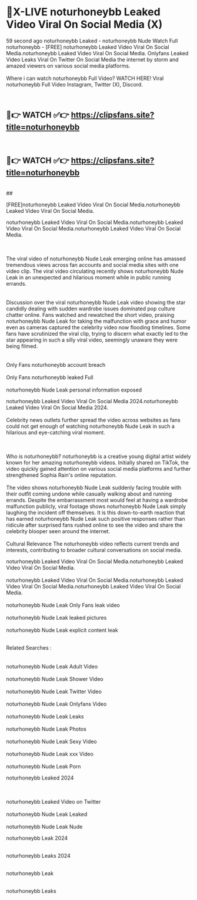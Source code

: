 # 🔴X-LIVE noturhoneybb Leaked Video Viral On Social Media (X)<br>


59 second ago noturhoneybb Leaked  - noturhoneybb Nude  Watch Full noturhoneybb - [FREE] noturhoneybb Leaked Video Viral On Social Media.noturhoneybb Leaked Video Viral On Social Media.   Onlyfans Leaked Video Leaks Viral On Twitter On Social Media the internet by storm and amazed viewers on various social media platforms. <br><br>
Where i can watch noturhoneybb Full Video? WATCH HERE! Viral noturhoneybb Full Video Instagram, Twitter (X), Discord. <br>


 <br>

##  🔴👉 WATCH ✅👉  <a href="https://clipsfans.site?title=noturhoneybb&ref=git">https://clipsfans.site?title=noturhoneybb</a> <br>
  <br>

##  🔴👉 WATCH ✅👉  <a href="https://clipsfans.site?title=noturhoneybb&ref=git">https://clipsfans.site?title=noturhoneybb</a> <br>
  <br>
  ##



[FREE]noturhoneybb Leaked Video Viral On Social Media.noturhoneybb Leaked Video Viral On Social Media. <br>

noturhoneybb Leaked Video Viral On Social Media.noturhoneybb Leaked Video Viral On Social Media.noturhoneybb Leaked Video Viral On Social Media. <br>


  <br>

  <br>
The viral video of noturhoneybb Nude Leak emerging online has amassed tremendous views across fan accounts and social media sites with one video clip. The viral video circulating recently shows noturhoneybb Nude Leak in an unexpected and hilarious moment while in public running errands.<br>
<br>


<br>
Discussion over the viral noturhoneybb Nude Leak video showing the star candidly dealing with sudden wardrobe issues dominated pop culture chatter online. Fans watched and rewatched the short video, praising noturhoneybb Nude Leak for taking the malfunction with grace and humor even as cameras captured the celebrity video now flooding timelines. Some fans have scrutinized the viral clip, trying to discern what exactly led to the star appearing in such a silly viral video, seemingly unaware they were being filmed.<br>
<br>
<br> 
Only Fans noturhoneybb account breach<br>
<br>
Only Fans noturhoneybb leaked Full <br>
<br>
noturhoneybb Nude Leak personal information exposed<br>

noturhoneybb Leaked Video Viral On Social Media 2024.noturhoneybb Leaked Video Viral On Social Media 2024. <br>
<br>
Celebrity news outlets further spread the video across websites as fans could not get enough of watching noturhoneybb Nude Leak in such a hilarious and eye-catching viral moment.<br>
<br>

<br>
Who is noturhoneybb? noturhoneybb is a creative young digital artist widely known for her amazing noturhoneybb videos. Initially shared on TikTok, the video quickly gained attention on various social media platforms and further strengthened Sophia Rain's online reputation.<br>
<br>
The video shows noturhoneybb Nude Leak suddenly facing trouble with their outfit coming undone while casually walking about and running errands. Despite the embarrassment most would feel at having a wardrobe malfunction publicly, viral footage shows noturhoneybb Nude Leak simply laughing the incident off themselves. It is this down-to-earth reaction that has earned noturhoneybb Nude Leak such positive responses rather than ridicule after surprised fans rushed online to see the video and share the celebrity blooper seen around the internet.<br>
<br>
Cultural Relevance The noturhoneybb video reflects current trends and interests, contributing to broader cultural conversations on social media.<br>

noturhoneybb Leaked Video Viral On Social Media.noturhoneybb Leaked Video Viral On Social Media.<br>
<br>
noturhoneybb Leaked Video Viral On Social Media.noturhoneybb Leaked Video Viral On Social Media.noturhoneybb Leaked Video Viral On Social Media.<br>
<br>
noturhoneybb Nude Leak Only Fans leak video<br>
<br>
noturhoneybb Nude Leak leaked pictures<br>
<br>
noturhoneybb Nude Leak explicit content leak<br>


<br>
Related Searches :<br>
<br>

<br>
noturhoneybb Nude Leak Adult Video<br>
<br>
noturhoneybb Nude Leak Shower Video<br>
<br>
noturhoneybb Nude Leak Twitter Video<br>
<br>
noturhoneybb Nude Leak Onlyfans Video<br>
<br>
noturhoneybb Nude Leak Leaks<br>
<br>
noturhoneybb Nude Leak Photos<br>

<br>
noturhoneybb Nude Leak Sexy Video<br>
<br>
noturhoneybb Nude Leak xxx Video<br>
<br>
noturhoneybb Nude Leak Porn<br>

noturhoneybb  Leaked 2024 <br> <br>
<br>

noturhoneybb Leaked Video on Twitter <br>
<br>
noturhoneybb Nude Leak Leaked<br>
<br>
noturhoneybb Nude Leak Nude<br>


noturhoneybb  Leak 2024 <br> <br>



noturhoneybb  Leaks 2024 <br> <br>



 
noturhoneybb  Leak<br> <br>



noturhoneybb  Leaks<br> <br>





</p>




 



</p>










